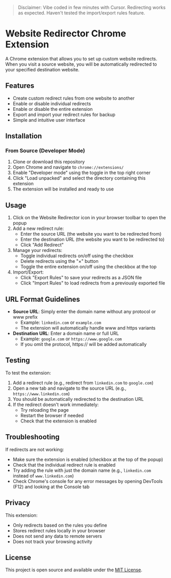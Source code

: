 > Disclaimer: Vibe coded in few minutes with Cursor. Redirecting works as expected. Haven't tested the import/export rules feature.

# Website Redirector Chrome Extension

A Chrome extension that allows you to set up custom website redirects. When you visit a source website, you will be automatically redirected to your specified destination website.

## Features

- Create custom redirect rules from one website to another
- Enable or disable individual redirects
- Enable or disable the entire extension
- Export and import your redirect rules for backup
- Simple and intuitive user interface

## Installation

### From Source (Developer Mode)

1. Clone or download this repository
2. Open Chrome and navigate to `chrome://extensions/`
3. Enable "Developer mode" using the toggle in the top right corner
4. Click "Load unpacked" and select the directory containing this extension
5. The extension will be installed and ready to use

## Usage

1. Click on the Website Redirector icon in your browser toolbar to open the popup
2. Add a new redirect rule:
   - Enter the source URL (the website you want to be redirected from)
   - Enter the destination URL (the website you want to be redirected to)
   - Click "Add Redirect"
3. Manage your redirects:
   - Toggle individual redirects on/off using the checkbox
   - Delete redirects using the "×" button
   - Toggle the entire extension on/off using the checkbox at the top
4. Import/Export:
   - Click "Export Rules" to save your redirects as a JSON file
   - Click "Import Rules" to load redirects from a previously exported file

## URL Format Guidelines

- **Source URL**: Simply enter the domain name without any protocol or www prefix
  - Example: `linkedin.com` or `example.com`
  - The extension will automatically handle www and https variants
- **Destination URL**: Enter a domain name or full URL
  - Example: `google.com` or `https://www.google.com`
  - If you omit the protocol, https:// will be added automatically

## Testing

To test the extension:

1. Add a redirect rule (e.g., redirect from `linkedin.com` to `google.com`)
2. Open a new tab and navigate to the source URL (e.g., `https://www.linkedin.com`)
3. You should be automatically redirected to the destination URL
4. If the redirect doesn't work immediately:
   - Try reloading the page
   - Restart the browser if needed
   - Check that the extension is enabled

## Troubleshooting

If redirects are not working:
- Make sure the extension is enabled (checkbox at the top of the popup)
- Check that the individual redirect rule is enabled
- Try adding the rule with just the domain name (e.g., `linkedin.com` instead of `www.linkedin.com`)
- Check Chrome's console for any error messages by opening DevTools (F12) and looking at the Console tab

## Privacy

This extension:
- Only redirects based on the rules you define
- Stores redirect rules locally in your browser
- Does not send any data to remote servers
- Does not track your browsing activity

## License

This project is open source and available under the [MIT License](LICENSE). 
